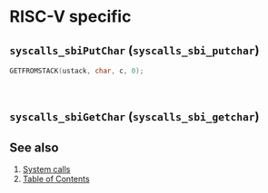 # RISC-V specific

## `syscalls_sbiPutChar` (`syscalls_sbi_putchar`)

````C
GETFROMSTACK(ustack, char, c, 0);
````

<br>

## `syscalls_sbiGetChar` (`syscalls_sbi_getchar`)

## See also

1. [System calls](README.md)
2. [Table of Contents](../../README.md)
